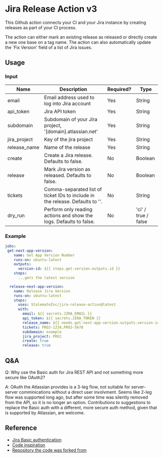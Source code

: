 # Jira Release Action v3

This Github action connects your CI and your Jira instance by creating releases as part of your CI process.

The action can either mark an existing release as released or directly create a new one base on a tag name.
The action can also automatically update the 'Fix Version' field of a list of Jira issues.

## Usage

### Input

| Name | Description | Required? | Type |
|---|---|---|---|
| email  | Email address used to log into Jira account | Yes | String |
| api_token | Jira API token | Yes | String |
| subdomain | Subdomain of your Jira project, '[domain].atlassian.net' | Yes | String |
| jira_project | Key of the jira project | Yes | String |
| release_name | Name of the release | Yes | String |
| create | Create a Jira release. Defaults to false. | No | Boolean |
| release | Mark Jira version as released. Defaults to false. | No | Boolean |
| tickets | Comma-separated list of ticket IDs to include in the release. Defaults to ''. | No | String |
| dry_run | Perform only reading actions and show the logs. Defaults to false. | No | 'ci' / true / false |


### Example

```yaml
jobs:
 get-next-app-version:
    name: Get App Version Number
    runs-on: ubuntu-latest
    outputs:
      version-id: ${{ steps.get-version.outputs.id }}
    steps:
      ...gets the latest version

  release-next-app-version:
    name: Release Jira Version
    runs-on: ubuntu-latest
    steps:
      uses: StalemateInc/jira-release-action@latest
      with:
        email: ${{ secrets.JIRA_EMAIL }}
        api_token: ${{ secrets.JIRA_TOKEN }}
        release_name: ${{ needs.get-next-app-version.outputs.version-id }}
        tickets: PROJ-1234,PROJ-5678
        subdomain: example
        jira_project: PROJ
        create: true
        release: true
```

## Q&A

*Q*: Why use the Basic auth for Jira REST API and not something more secure like OAuth2?

*A*: OAuth the Atlassian provides is a 3-leg flow, not suitable for server-server comminications without a direct user involvment. Seems like 2-leg flow was supported long ago, but after some time was silently removed from the API, so it is no longer an option. Contributions to suggestions to replace the Basic auth with a different, more secure auth method, given that is supported by Atlassian, are welcome.

## Reference

* [Jira Basic authentication](https://developer.atlassian.com/server/jira/platform/basic-authentication/)
* [Code inspiration](https://github.com/jimyang-9/release-jira-fix-version/)
* [Repository the code was forked from](https://github.com/armona/jira-release-actions)

